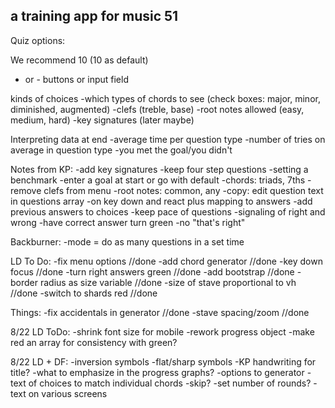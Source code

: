 ## a training app for music 51


Quiz options:

We recommend 10 (10 as default)
+ or - buttons or input field

kinds of choices
-which types of chords to see (check boxes: major, minor, diminished, augmented)
-clefs (treble, base)
-root notes allowed (easy, medium, hard)
-key signatures (later maybe)

Interpreting data at end
-average time per question type
-number of tries on average in question type
-you met the goal/you didn't


Notes from KP:
-add key signatures
-keep four step questions
-setting a benchmark
  -enter a goal at start or go with default
-chords: triads, 7ths
-remove clefs from menu
-root notes: common, any
-copy: edit question text in questions array
-on key down and react plus mapping to answers
-add previous answers to choices
-keep pace of questions
-signaling of right and wrong
  -have correct answer turn green
  -no "that's right"


Backburner:
-mode = do as many questions in a set time

LD To Do:
-fix menu options //done
-add chord generator //done
-key down focus //done
-turn right answers green //done
-add bootstrap //done
-border radius as size variable //done
-size of stave proportional to vh //done
-switch to shards red //done


Things:
-fix accidentals in generator //done
-stave spacing/zoom //done


8/22 LD ToDo:
-shrink font size for mobile
-rework progress object
-make red an array for consistency with green?


8/22 LD + DF:
-inversion symbols
-flat/sharp symbols
-KP handwriting for title?
-what to emphasize in the progress graphs?
-options to generator
-text of choices to match individual chords
-skip?
-set number of rounds?
-text on various screens
